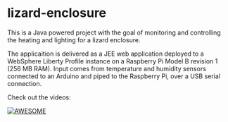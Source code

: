 lizard-enclosure
================

This is a Java powered project with the goal of monitoring and controlling the heating and lighting for a lizard enclosure.

The applicaition is delivered as a JEE web application deployed to a WebSphere Liberty Profile instance on a Raspberry Pi Model B revision 1 (256 MB RAM).  Input comes from temperature and humidity sensors connected to an Arduino and piped to the Raspberry Pi, over a USB serial connection.

Check out the videos:

[![AWESOME](http://img.youtube.com/vi/PPojtb0KOoo/0.jpg)](https://www.youtube.com/playlist?list=PLp_e2n3Xt78ma2zrqglgA0T5wmwJUbQsH "AWESOME")
